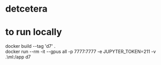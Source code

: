 # detcetera

# to run locally
docker build --tag 'd7' .     
docker run --rm -it --gpus all -p 7777:7777 -e JUPYTER_TOKEN=211 -v .\ml:/app d7
